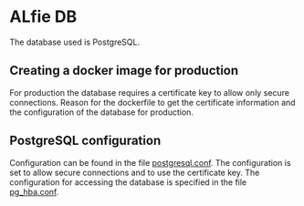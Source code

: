 # ALfie DB

The database used is PostgreSQL.

## Creating a docker image for production

For production the database requires a certificate key to allow only secure connections. Reason for the dockerfile to get the certificate information and the configuration of the database for production.

## PostgreSQL configuration

Configuration can be found in the file [postgresql.conf](./postgresql.conf). The configuration is set to allow secure connections and to use the certificate key. The configuration for accessing the database is specified in the file [pg_hba.conf](./pg_hba.conf).
